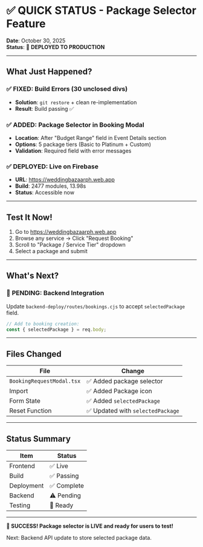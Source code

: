 # ✅ QUICK STATUS - Package Selector Feature

**Date**: October 30, 2025  
**Status**: 🎉 **DEPLOYED TO PRODUCTION**

---

## What Just Happened?

### ✅ **FIXED**: Build Errors (30 unclosed divs)
- **Solution**: `git restore` + clean re-implementation
- **Result**: Build passing ✅

### ✅ **ADDED**: Package Selector in Booking Modal
- **Location**: After "Budget Range" field in Event Details section
- **Options**: 5 package tiers (Basic to Platinum + Custom)
- **Validation**: Required field with error messages

### ✅ **DEPLOYED**: Live on Firebase
- **URL**: https://weddingbazaarph.web.app
- **Build**: 2477 modules, 13.98s
- **Status**: Accessible now

---

## Test It Now!

1. Go to https://weddingbazaarph.web.app
2. Browse any service → Click "Request Booking"
3. Scroll to "Package / Service Tier" dropdown
4. Select a package and submit

---

## What's Next?

### 🚧 **PENDING**: Backend Integration
Update `backend-deploy/routes/bookings.cjs` to accept `selectedPackage` field.

```javascript
// Add to booking creation:
const { selectedPackage } = req.body;
```

---

## Files Changed

| File | Change |
|------|--------|
| `BookingRequestModal.tsx` | ✅ Added package selector |
| Import | ✅ Added Package icon |
| Form State | ✅ Added `selectedPackage` |
| Reset Function | ✅ Updated with `selectedPackage` |

---

## Status Summary

| Item | Status |
|------|--------|
| Frontend | ✅ Live |
| Build | ✅ Passing |
| Deployment | ✅ Complete |
| Backend | ⚠️ Pending |
| Testing | 🚧 Ready |

---

**🎉 SUCCESS! Package selector is LIVE and ready for users to test!**

Next: Backend API update to store selected package data.
